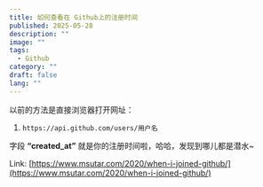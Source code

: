```yaml
---
title: 如何查看在 Github上的注册时间
published: 2025-05-28
description: ""
image: ""
tags:
  - Github
category: ""
draft: false
lang: ""
---
```


以前的方法是直接浏览器打开网址：

1. `https://api.github.com/users/用户名`

字段 **“created_at”** 就是你的注册时间啦，哈哈，发现到哪儿都是潜水~

Link: [https://www.msutar.com/2020/when-i-joined-github/](https://www.msutar.com/2020/when-i-joined-github/)